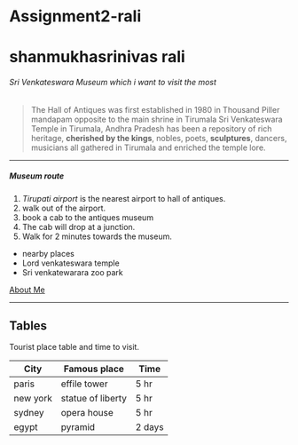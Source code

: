 # Assignment2-rali
# shanmukhasrinivas rali
###### Sri Venkateswara Museum which i want to visit the most
> The Hall of Antiques was first established in 1980 in Thousand Piller mandapam opposite to the main shrine in Tirumala Sri Venkateswara Temple in Tirumala, Andhra Pradesh has been a repository of rich heritage, **cherished by the kings**, nobles, poets, __sculptures__, dancers, musicians all gathered in Tirumala and enriched the temple lore.
***
##### Museum route

1. *Tirupati airport* is the nearest airport to hall of antiques.
2. walk out of the airport.
3. book a cab to the antiques museum
4. The cab will drop at a junction.
5. Walk for 2 minutes towards the museum.
* nearby places
* Lord venkateswara temple
* Sri venkatewarara zoo park

[About Me](AboutMe.md)

***
## Tables
Tourist place table and time to visit.

| City | Famous place | Time |
|------|---------------|------------|
| paris | effile tower | 5 hr |
| new york | statue of liberty | 5 hr |
| sydney | opera house | 5 hr |
| egypt | pyramid | 2 days |